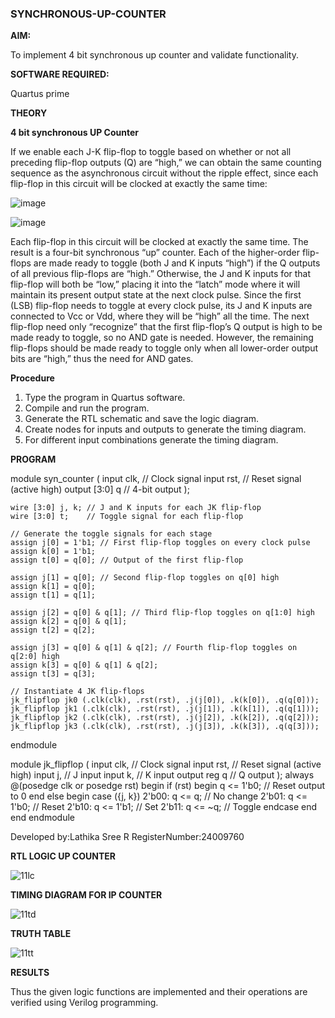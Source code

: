 ### SYNCHRONOUS-UP-COUNTER

**AIM:**

To implement 4 bit synchronous up counter and validate functionality.

**SOFTWARE REQUIRED:**

Quartus prime

**THEORY**

**4 bit synchronous UP Counter**

If we enable each J-K flip-flop to toggle based on whether or not all preceding flip-flop outputs (Q) are “high,” we can obtain the same counting sequence as the asynchronous circuit without the ripple effect, since each flip-flop in this circuit will be clocked at exactly the same time:

![image](https://github.com/naavaneetha/SYNCHRONOUS-UP-COUNTER/assets/154305477/d5db3fa0-e413-404c-b80e-b2f39d82e7e8)


![image](https://github.com/naavaneetha/SYNCHRONOUS-UP-COUNTER/assets/154305477/52cb61eb-d04b-442d-810c-31185a68410b)

Each flip-flop in this circuit will be clocked at exactly the same time.
The result is a four-bit synchronous “up” counter. Each of the higher-order flip-flops are made ready to toggle (both J and K inputs “high”) if the Q outputs of all previous flip-flops are “high.”
Otherwise, the J and K inputs for that flip-flop will both be “low,” placing it into the “latch” mode where it will maintain its present output state at the next clock pulse.
Since the first (LSB) flip-flop needs to toggle at every clock pulse, its J and K inputs are connected to Vcc or Vdd, where they will be “high” all the time.
The next flip-flop need only “recognize” that the first flip-flop’s Q output is high to be made ready to toggle, so no AND gate is needed.
However, the remaining flip-flops should be made ready to toggle only when all lower-order output bits are “high,” thus the need for AND gates.

**Procedure**

1. Type the program in Quartus software.
2. Compile and run the program.
3. Generate the RTL schematic and save the logic diagram.
4. Create nodes for inputs and outputs to generate the timing diagram.
5. For different input combinations generate the timing diagram. 

**PROGRAM**

module syn_counter (
    input clk,    // Clock signal
    input rst,    // Reset signal (active high)
    output [3:0] q // 4-bit output
);

    wire [3:0] j, k; // J and K inputs for each JK flip-flop
    wire [3:0] t;    // Toggle signal for each flip-flop

    // Generate the toggle signals for each stage
    assign j[0] = 1'b1; // First flip-flop toggles on every clock pulse
    assign k[0] = 1'b1;
    assign t[0] = q[0]; // Output of the first flip-flop

    assign j[1] = q[0]; // Second flip-flop toggles on q[0] high
    assign k[1] = q[0];
    assign t[1] = q[1];

    assign j[2] = q[0] & q[1]; // Third flip-flop toggles on q[1:0] high
    assign k[2] = q[0] & q[1];
    assign t[2] = q[2];

    assign j[3] = q[0] & q[1] & q[2]; // Fourth flip-flop toggles on q[2:0] high
    assign k[3] = q[0] & q[1] & q[2];
    assign t[3] = q[3];

    // Instantiate 4 JK flip-flops
    jk_flipflop jk0 (.clk(clk), .rst(rst), .j(j[0]), .k(k[0]), .q(q[0]));
    jk_flipflop jk1 (.clk(clk), .rst(rst), .j(j[1]), .k(k[1]), .q(q[1]));
    jk_flipflop jk2 (.clk(clk), .rst(rst), .j(j[2]), .k(k[2]), .q(q[2]));
    jk_flipflop jk3 (.clk(clk), .rst(rst), .j(j[3]), .k(k[3]), .q(q[3]));

endmodule

module jk_flipflop (
    input clk,    // Clock signal
    input rst,    // Reset signal (active high)
    input j,      // J input
    input k,      // K input
    output reg q  // Q output
);
    always @(posedge clk or posedge rst) begin
        if (rst) begin
            q <= 1'b0; // Reset output to 0
        end else begin
            case ({j, k})
                2'b00: q <= q;       // No change
                2'b01: q <= 1'b0;    // Reset
                2'b10: q <= 1'b1;    // Set
                2'b11: q <= ~q;      // Toggle
            endcase
        end
    end
endmodule

Developed by:Lathika Sree R RegisterNumber:24009760

**RTL LOGIC UP COUNTER**

![11lc](https://github.com/user-attachments/assets/08c504d3-4a2c-4dad-b50e-f9306c52258d)


**TIMING DIAGRAM FOR IP COUNTER**

![11td](https://github.com/user-attachments/assets/80bcf28e-ffef-4b98-b017-26f8936d939d)

**TRUTH TABLE**

![11tt](https://github.com/user-attachments/assets/a9e185ea-33c2-4ac1-9bb0-a17c13f4fd95)

**RESULTS**

Thus the given logic functions are implemented and their operations are verified using Verilog programming.
